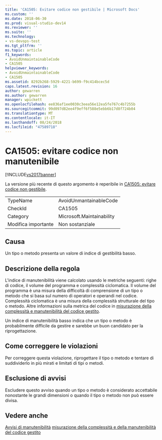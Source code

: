 ```yaml
---
title: 'CA1505: Evitare codice non gestibile | Microsoft Docs'
ms.custom: ''
ms.date: 2018-06-30
ms.prod: visual-studio-dev14
ms.reviewer: ''
ms.suite: ''
ms.technology:
- vs-devops-test
ms.tgt_pltfrm: ''
ms.topic: article
f1_keywords:
- AvoidUnmaintainableCode
- CA1505
helpviewer_keywords:
- AvoidUnmaintainableCode
- CA1505
ms.assetid: 8292b268-5929-4221-b699-f9c414bcec5d
caps.latest.revision: 16
author: gewarren
ms.author: gewarren
manager: wpickett
ms.openlocfilehash: ee836af1ee0030c3eea56e12ea5fe767c4b7255b
ms.sourcegitcommit: 99d097d82ee4f9eff6f588e5ebb6b17d8f724b04
ms.translationtype: MT
ms.contentlocale: it-IT
ms.lasthandoff: 08/24/2018
ms.locfileid: "47589718"
---
```

# <a name="ca1505-avoid-unmaintainable-code"></a>CA1505: evitare codice non manutenibile
[!INCLUDE[vs2017banner](../includes/vs2017banner.md)]

La versione più recente di questo argomento è reperibile in [CA1505: evitare codice non gestibile](https://docs.microsoft.com/visualstudio/code-quality/ca1505-avoid-unmaintainable-code).

|||
|-|-|
|TypeName|AvoidUnmantainableCode|
|CheckId|CA1505|
|Category|Microsoft.Maintainability|
|Modifica importante|Non sostanziale|

## <a name="cause"></a>Causa
 Un tipo o metodo presenta un valore di indice di gestibilità basso.

## <a name="rule-description"></a>Descrizione della regola
 L'indice di manutenibilità viene calcolato usando le metriche seguenti: righe di codice, il volume del programma e complessità ciclomatica. Il volume del programma è una misura della difficoltà di comprensione di un tipo o metodo che si basa sul numero di operatori e operandi nel codice. Complessità ciclomatica è una misura della complessità strutturale del tipo o metodo. Altre informazioni sulla metrica del codice in [misurazione della complessità e manutenibilità del codice gestito](../code-quality/measuring-complexity-and-maintainability-of-managed-code.md).

 Un indice di manutenibilità basso indica che un tipo o metodo è probabilmente difficile da gestire e sarebbe un buon candidato per la riprogettazione.

## <a name="how-to-fix-violations"></a>Come correggere le violazioni
 Per correggere questa violazione, riprogettare il tipo o metodo e tentare di suddividerlo in più mirati e limitati di tipi o metodi.

## <a name="when-to-suppress-warnings"></a>Esclusione di avvisi
 Escludere questo avviso quando un tipo o metodo è considerato accettabile nonostante le grandi dimensioni o quando il tipo o metodo non può essere divisa.

## <a name="see-also"></a>Vedere anche
 [Avvisi di manutenibilità](../code-quality/maintainability-warnings.md) [misurazione della complessità e della manutenibilità del codice gestito](../code-quality/measuring-complexity-and-maintainability-of-managed-code.md)



